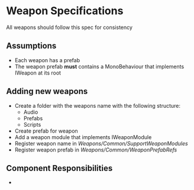 # Weapon Specifications
All weapons should follow this spec for consistency

## Assumptions
- Each weapon has a prefab
- The weapon prefab <strong>must</strong> contains a MonoBehaviour that implements IWeapon at its root

## Adding new weapons
- Create a folder with the weapons name with the following structure:
  - Audio
  - Prefabs
  - Scripts
- Create prefab for weapon
- Add a weapon module that implements IWeaponModule
- Register weapon name in <em>Weapons/Common/SupportWeaponModules</em>
- Register weapon prefab in <em>Weapons/Common/WeaponPrefabRefs</em>

## Component Responsibilities
- 